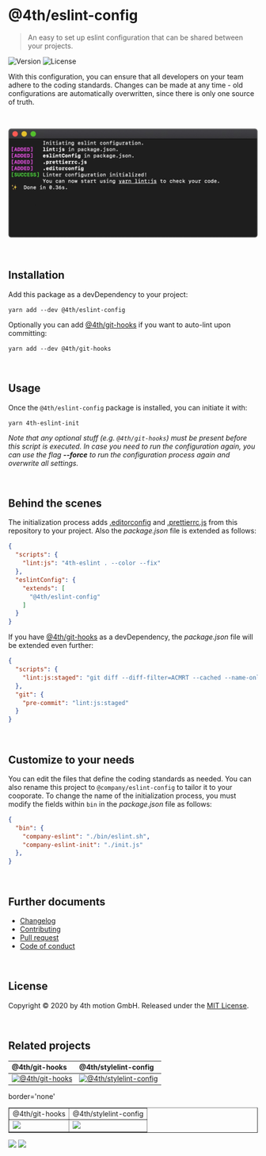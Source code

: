 # @4th/eslint-config
> An easy to set up eslint configuration that can be shared between your projects.

![Version][version-image]
![License][license-image]

With this configuration, you can ensure that all developers on your team adhere to the coding standards. Changes can be made at any time - old configurations are automatically overwritten, since there is only one source of truth.

<br>

![Terminal](docs/screenshot.jpg)

<br>

## Installation

Add this package as a devDependency to your project:

```
yarn add --dev @4th/eslint-config
```

Optionally you can add [@4th/git-hooks][git-hooks] if you want to auto-lint upon committing:

```
yarn add --dev @4th/git-hooks
```

<br>

## Usage

Once the `@4th/eslint-config` package is installed, you can initiate it with:

```
yarn 4th-eslint-init
```

_Note that any optional stuff (e.g. `@4th/git-hooks`) must be present before this script is executed. In case you need to run the configuration again, you can use the flag **--force** to run the configuration process again and overwrite all settings._

<br>

## Behind the scenes

The initialization process adds [.editorconfig][.editorconfig] and [.prettierrc.js][.prettierrc.js] from this repository to your project. Also the _package.json_ file is extended as follows:

```json
{
  "scripts": {
    "lint:js": "4th-eslint . --color --fix"
  },
  "eslintConfig": {
    "extends": [
      "@4th/eslint-config"
    ]
  }
}
```

If you have [@4th/git-hooks][git-hooks] as a devDependency, the _package.json_ file will be extended even further:

```json
{
  "scripts": {
    "lint:js:staged": "git diff --diff-filter=ACMRT --cached --name-only '*.js' | xargs 4th-eslint"
  },
  "git": {
    "pre-commit": "lint:js:staged"
  }
}
```

<br>

## Customize to your needs

You can edit the files that define the coding standards as needed. You can also rename this project to `@company/eslint-config` to tailor it to your cooporate. To change the name of the initialization process, you must modify the fields within `bin` in the _package.json_ file as follows:

```json
{
  "bin": {
    "company-eslint": "./bin/eslint.sh",
    "company-eslint-init": "./init.js"
  },
}
```

<br>

## Further documents
- [Changelog](/docs/changelog.md)
- [Contributing](/docs/contributing.md)
- [Pull request](/docs/pull_request.md)
- [Code of conduct](/docs/code_of_conduct.md)

<br>

## License

Copyright © 2020 by 4th motion GmbH. Released under the [MIT License][license].

<br>

## Related projects

@4th/git-hooks | @4th/stylelint-config
:-------------------------|:-------------------------
[![@4th/git-hooks][git-hooks-image]][git-hooks] | [![@4th/stylelint-config][stylelint-image]][stylelint-config]




<table border='none'>
  <tr border='none'>
    <td border='none'>@4th/git-hooks</td>
    <td border='none'>@4th/stylelint-config</td>
  </tr>
  <tr> border='none'
    <td valign="top" border='none'><img src="https://avatars1.githubusercontent.com/u/8463894?s=200&v=4"></td>
    <td valign="top" border='none'><img src="https://avatars3.githubusercontent.com/u/10076935?s=200&v=4"></td>
  </tr>
</table>

<p float="left">
  <img src="https://avatars1.githubusercontent.com/u/8463894?s=200&v=4" width="100" />
  <img src="https://avatars3.githubusercontent.com/u/10076935?s=200&v=4" width="100" />
</p>

<br>

[version-image]: https://img.shields.io/github/package-json/v/4th-motion/eslint-config
[license-image]: https://img.shields.io/github/license/4th-motion/eslint-config
[git-hooks-image]: https://avatars1.githubusercontent.com/u/8463894?s=200&v=4
[stylelint-image]: https://avatars3.githubusercontent.com/u/10076935?s=200&v=4
[git-hooks]: https://github.com/4th-motion/git-hooks
[stylelint-config]: https://github.com/4th-motion/stylelint-config
[.editorconfig]: .editorconfig
[.prettierrc.js]: .prettierrc.js
[license]: LICENSE.md